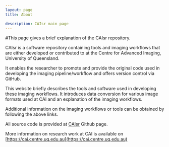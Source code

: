 ```yaml
---
layout: page
title: About

description: CAIsr main page
---
```


#This page gives a brief explanation of the CAIsr repository.


CAIsr is a software repository containing tools and imaging workflows that are either developed or contributed to at the Centre for Advanced Imaging, 
University of Queensland.

It enables the researcher to promote and provide the original code used in developing the imaging pipeline/workflow and offers version control via GitHub.

This website briefly describes the tools and software used in developing these imaging workflows. It introduces data conversion
for various image formats used at CAI and an explanation of the imaging workflows.

Additional information on the imaging workflows or tools can be obtained by following the above links.

All source code is provided at [CAIsr](https://github.com/CAIsr) Github page.


More information on research work at CAI is available on [https://cai.centre.uq.edu.au](https://cai.centre.uq.edu.au)